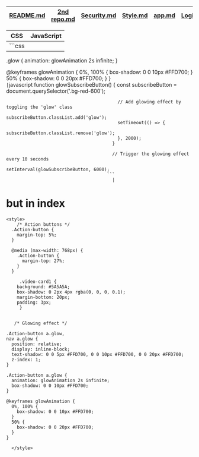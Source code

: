| [README.md](https://github.com/Engineering-college-btech/custom-video-player/edit/main/README.md) | [2nd repo.md](https://github.com/Engineering-college-btech/custom-video-player/blob/main/2nd%20repository.md) | [Security.md](https://github.com/Engineering-college-btech/custom-video-player/blob/main/Security.md) | [Style.md](https://github.com/Engineering-college-btech/custom-video-player/blob/main/Style.md) | [app.md](https://github.com/Engineering-college-btech/custom-video-player/blob/main/app.md) | [Login.md](https://github.com/Engineering-college-btech/custom-video-player/blob/main/login.md)
|---|---|---|---|---|---|

| CSS                                      | JavaScript                                           |
|-------------------------------------------|------------------------------------------------------|
| ```css
  .glow {
    animation: glowAnimation 2s infinite;
  }

  @keyframes glowAnimation {
    0%, 100% {
      box-shadow: 0 0 10px #FFD700;
    }
    50% {
      box-shadow: 0 0 20px #FFD700;
    }
  }
  ```                                      | ```javascript
                                            function glowSubscribeButton() {
                                              const subscribeButton = document.querySelector('.bg-red-600');
                                              
                                              // Add glowing effect by toggling the 'glow' class
                                              subscribeButton.classList.add('glow');
                                              setTimeout(() => {
                                                subscribeButton.classList.remove('glow');
                                              }, 2000);
                                            }

                                            // Trigger the glowing effect every 10 seconds
                                            setInterval(glowSubscribeButton, 6000);
                                          ```
                                            |

# but in index

```
<style>
    /* Action buttons */
  .Action-button {
    margin-top: 5%;
  }

  @media (max-width: 768px) {
    .Action-button {
      margin-top: 27%;
    }
  }

     .video-card1 {
    background: #5A5A5A;
    box-shadow: 0 2px 4px rgba(0, 0, 0, 0.1);
    margin-bottom: 20px;
    padding: 3px;
     }

     
   /* Glowing effect */
  
.Action-button a.glow,
nav a.glow {
  position: relative;
  display: inline-block;
  text-shadow: 0 0 5px #FFD700, 0 0 10px #FFD700, 0 0 20px #FFD700;
  z-index: 1;
}

.Action-button a.glow {
  animation: glowAnimation 2s infinite;
  box-shadow: 0 0 10px #FFD700;
}

@keyframes glowAnimation {
  0%, 100% {
    box-shadow: 0 0 10px #FFD700;
  }
  50% {
    box-shadow: 0 0 20px #FFD700;
  }
}

  </style>
```
